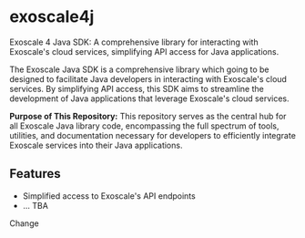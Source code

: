 # exoscale4j
Exoscale 4 Java SDK: A comprehensive library for interacting with Exoscale's cloud services, simplifying API access for Java applications.


The Exoscale Java SDK is a comprehensive library which going to be designed to facilitate Java developers in interacting with Exoscale's cloud services. 
By simplifying API access, this SDK aims to streamline the development of Java applications that leverage Exoscale's cloud services.

**Purpose of This Repository:** This repository serves as the central hub for all Exoscale Java library code, encompassing the full spectrum of tools, utilities, and documentation necessary for developers to efficiently integrate Exoscale services into their Java applications.

## Features

- Simplified access to Exoscale's API endpoints
- ...  TBA

Change

